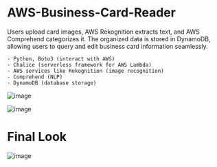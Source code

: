 # AWS-Business-Card-Reader

Users upload card images, AWS Rekognition extracts text, and AWS Comprehend categorizes it. The organized data is stored in DynamoDB, allowing users to query and edit business card information seamlessly.

    - Python, Boto3 (interact with AWS)
    - Chalice (serverless framework for AWS Lambda)
    - AWS services like Rekognition (image recognition)
    - Comprehend (NLP)
    - DynamoDB (database storage)
    
![image](https://github.com/HannahTech/AWS-Business-Card-Reader/assets/81828685/17449e08-70a6-472b-9cc4-d40347436a5a)

![image](https://github.com/HannahTech/AWS-Business-Card-Reader/assets/81828685/1d2361e9-fe5c-4bc6-a69e-972ee7bbc960)

# Final Look
![image](https://github.com/HannahTech/AWS-Business-Card-Reader/assets/81828685/33d1f3f6-2123-4ad8-8dcb-af0687be90b7)

